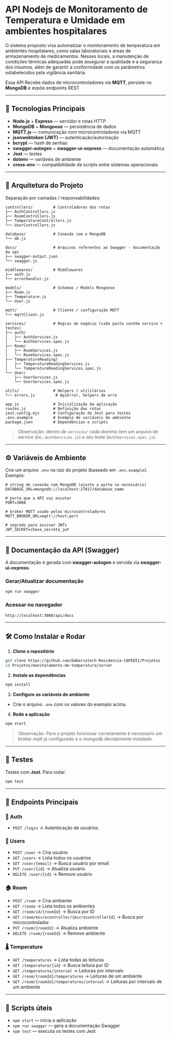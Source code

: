 # API Nodejs de Monitoramento de Temperatura e Umidade em ambientes hospitalares

O sistema proposto visa automatizar o monitoramento de temperatura em ambientes hospitalares, como salas laboratoriais e áreas de armazenamento de medicamentos. Nesses locais, a manutenção de condições térmicas adequadas pode assegurar a qualidade e a segurança dos insumos, além de garantir a conformidade com os parâmetros estabelecidos pela vigilância sanitária.

Essa API Recebe dados de microcontroladores via **MQTT**, persiste no **MongoDB** e expõe endpoints REST

---

## 🚀 Tecnologias Principais

- **Node.js** + **Express** — servidor e rotas HTTP  
- **MongoDB** + **Mongoose** — persistência de dados  
- **MQTT.js** — comunicação com microcontroladores via MQTT  
- **jsonwebtoken (JWT)** — autenticação/autorização  
- **bcrypt** — hash de senhas  
- **swagger-autogen** + **swagger-ui-express** — documentação automática  
- **Jest** — testes  
- **dotenv** — variáveis de ambiente  
- **cross-env** — compatibilidade de scripts entre sistemas operacionais

---

## 📂 Arquitetura do Projeto

Separação por camadas / responsabilidades:

```
controllers/         # Controladores das rotas
├── AuthControllers.js
├── RoomControllers.js
├── TemperatureControllers.js
└── UserControllers.js

database/            # Conexão com o MongoDB
└── db.js

docs/                # Arquivos referentes ao Swagger - documentação da api
├── swagger-output.json
└── swagger.js

middlewares/         # Middlewares
├── auth.js
└── errorHandler.js

models/              # Schemas / Models Mongoose
├── Room.js
├── Temperature.js
└── User.js

mqtt/                # Cliente / configuração MQTT
└── mqttClient.js

services/            # Regras de negócio (cada pasta contém service + testes)
├── auth/
│   ├── AuthServices.js
│   └── AuthServices.spec.js
├── Room/
│   ├── RoomServices.js
│   └── RoomServices.spec.js
├── TemperatureReading/
│   ├── TemperatureReadingServices.js
│   └── TemperatureReadingServices.spec.js
└── User/
    ├── UserServices.js
    └── UserServices.spec.js

utils/               # Helpers / utilitários
└── errors.js         # ApiError, helpers de erro

app.js               # Inicialização da aplicação
routes.js            # Definição das rotas
jest.config.mjs      # Configuração do Jest para testes
.env.example         # Exemplo de variáveis de ambiente
package.json         # Dependências e scripts
```

> Observação: dentro de `services/` cada domínio tem um arquivo de service (ex.: `AuthServices.js`) e seu teste (`AuthServices.spec.js`).

---

## ⚙️ Variáveis de Ambiente

Crie um arquivo `.env` na raiz do projeto (baseado em `.env.example`). Exemplo:

```env
# string de conexão com MongoDB (ajuste a porta se necessário)
DATABASE_URL=mongodb://localhost:27017/database_name

# porta que a API vai escutar
PORT=3000

# broker MQTT usado pelos microcontroladores
MQTT_BROKER_URL=mqtt://host:port

# segredo para assinar JWTs
JWT_SECRET=chave_secreta_jwt
```

---

## 📖 Documentação da API (Swagger)

A documentação é gerada com **swagger-autogen** e servida via **swagger-ui-express**.

### Gerar/Atualizar documentação
```bash
npm run swagger
```

### Acessar no navegador
```
http://localhost:3000/api/docs
```

---

## 🛠️ Como Instalar e Rodar

1. **Clone o repositório**
```bash
git clone https://github.com/Embarcatech-Residencia-CAPEDII/Projetos
cd Projetos/monitoramento-de-temperatura/server
```

2. **Instale as dependências**
```bash
npm install
```

3. **Configure as variáveis de ambiente**
- Crie o arquivo `.env` com os valores do exemplo acima.

4. **Rode a aplicação**
```bash
npm start
```
> Observação: Para o projeto funcionar corretamente é necessario um broker mqtt já configurado e o mongodb devidamente instalado.

---

## 🧪 Testes

Testes com **Jest**. Para rodar:
```bash
npm test
```

---

## 📌 Endpoints Principais

### 🔑 Auth
- `POST /login` → Autenticação de usuários

### 👤 Users
- `POST /user` → Cria usuário  
- `GET /users` → Lista todos os usuários  
- `GET /user/{email}` → Busca usuário por email  
- `PUT /user/{id}` → Atualiza usuário  
- `DELETE /user/{id}` → Remove usuário

### 🏠 Room
- `POST /room` → Cria ambiente  
- `GET /rooms` → Lista todos os ambientes  
- `GET /room/id/{roomId}` → Busca por ID  
- `GET /room/microcontroller/{microcontrollerId}` → Busca por microcontrolador  
- `PUT /room/{roomId}` → Atualiza ambiente  
- `DELETE /room/{roomId}` → Remove ambiente

### 🌡️ Temperature
- `GET /temperatures` → Lista todas as leituras  
- `GET /temperature/{id}` → Busca leitura por ID  
- `GET /temperatures/interval` → Leituras por intervalo  
- `GET /room/{roomId}/temperatures` → Leituras de um ambiente  
- `GET /room/{roomId}/temperatures/interval` → Leituras por intervalo de um ambiente

---

## 🧾 Scripts úteis

- `npm start` — inicia a aplicação  
- `npm run swagger` — gera a documentação Swagger  
- `npm test` — executa os testes com Jest